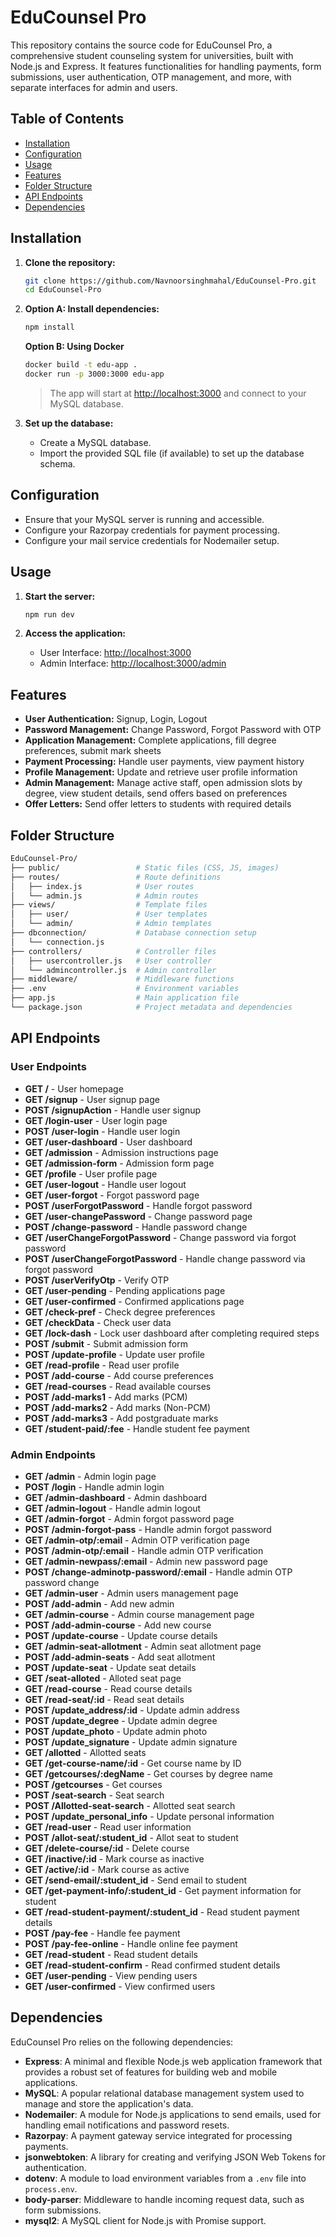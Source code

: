 # EduCounsel Pro

This repository contains the source code for EduCounsel Pro, a comprehensive student counseling system for universities, built with Node.js and Express. It features functionalities for handling payments, form submissions, user authentication, OTP management, and more, with separate interfaces for admin and users.

## Table of Contents

- [Installation](#installation)
- [Configuration](#configuration)
- [Usage](#usage)
- [Features](#features)
- [Folder Structure](#folder-structure)
- [API Endpoints](#api-endpoints)
- [Dependencies](#dependencies)

## Installation

1. **Clone the repository:**
    ```sh
    git clone https://github.com/Navnoorsinghmahal/EduCounsel-Pro.git
    cd EduCounsel-Pro
    ```

2. **Option A: Install dependencies:**
    ```sh
    npm install
    ```
    
    **Option B: Using Docker**
    ```sh
    docker build -t edu-app .
    docker run -p 3000:3000 edu-app
    ```
    
    > The app will start at [http://localhost:3000](http://localhost:3000) and connect to your MySQL database.

3. **Set up the database:**
    - Create a MySQL database.
    - Import the provided SQL file (if available) to set up the database schema.

## Configuration

- Ensure that your MySQL server is running and accessible.
- Configure your Razorpay credentials for payment processing.
- Configure your mail service credentials for Nodemailer setup.

## Usage

1. **Start the server:**
    ```sh
    npm run dev
    ```

2. **Access the application:**
    - User Interface: [http://localhost:3000](http://localhost:3000)
    - Admin Interface: [http://localhost:3000/admin](http://localhost:3000/admin)

## Features

- **User Authentication:** Signup, Login, Logout
- **Password Management:** Change Password, Forgot Password with OTP
- **Application Management:** Complete applications, fill degree preferences, submit mark sheets
- **Payment Processing:** Handle user payments, view payment history
- **Profile Management:** Update and retrieve user profile information
- **Admin Management:** Manage active staff, open admission slots by degree, view student details, send offers based on preferences
- **Offer Letters:** Send offer letters to students with required details

## Folder Structure

```bash
EduCounsel-Pro/
├── public/                 # Static files (CSS, JS, images)
├── routes/                 # Route definitions
│   ├── index.js            # User routes
│   └── admin.js            # Admin routes
├── views/                  # Template files
│   ├── user/               # User templates
│   └── admin/              # Admin templates
├── dbconnection/           # Database connection setup
│   └── connection.js
├── controllers/            # Controller files
│   ├── usercontroller.js   # User controller
│   └── admincontroller.js  # Admin controller
├── middleware/             # Middleware functions
├── .env                    # Environment variables
├── app.js                  # Main application file
└── package.json            # Project metadata and dependencies
```
## API Endpoints

### User Endpoints

- **GET /** - User homepage
- **GET /signup** - User signup page
- **POST /signupAction** - Handle user signup
- **GET /login-user** - User login page
- **POST /user-login** - Handle user login
- **GET /user-dashboard** - User dashboard
- **GET /admission** - Admission instructions page
- **GET /admission-form** - Admission form page
- **GET /profile** - User profile page
- **GET /user-logout** - Handle user logout
- **GET /user-forgot** - Forgot password page
- **POST /userForgotPassword** - Handle forgot password
- **GET /user-changePassword** - Change password page
- **POST /change-password** - Handle password change
- **GET /userChangeForgotPassword** - Change password via forgot password
- **POST /userChangeForgotPassword** - Handle change password via forgot password
- **POST /userVerifyOtp** - Verify OTP
- **GET /user-pending** - Pending applications page
- **GET /user-confirmed** - Confirmed applications page
- **GET /check-pref** - Check degree preferences
- **GET /checkData** - Check user data
- **GET /lock-dash** - Lock user dashboard after completing required steps
- **POST /submit** - Submit admission form
- **POST /update-profile** - Update user profile
- **GET /read-profile** - Read user profile
- **POST /add-course** - Add course preferences
- **GET /read-courses** - Read available courses
- **POST /add-marks1** - Add marks (PCM)
- **POST /add-marks2** - Add marks (Non-PCM)
- **POST /add-marks3** - Add postgraduate marks
- **GET /student-paid/:fee** - Handle student fee payment

### Admin Endpoints

- **GET /admin** - Admin login page
- **POST /login** - Handle admin login
- **GET /admin-dashboard** - Admin dashboard
- **GET /admin-logout** - Handle admin logout
- **GET /admin-forgot** - Admin forgot password page
- **POST /admin-forgot-pass** - Handle admin forgot password
- **GET /admin-otp/:email** - Admin OTP verification page
- **POST /admin-otp/:email** - Handle admin OTP verification
- **GET /admin-newpass/:email** - Admin new password page
- **POST /change-adminotp-password/:email** - Handle admin OTP password change
- **GET /admin-user** - Admin users management page
- **POST /add-admin** - Add new admin
- **GET /admin-course** - Admin course management page
- **POST /add-admin-course** - Add new course
- **POST /update-course** - Update course details
- **GET /admin-seat-allotment** - Admin seat allotment page
- **POST /add-admin-seats** - Add seat allotment
- **POST /update-seat** - Update seat details
- **GET /seat-alloted** - Alloted seat page
- **GET /read-course** - Read course details
- **GET /read-seat/:id** - Read seat details
- **POST /update_address/:id** - Update admin address
- **POST /update_degree** - Update admin degree
- **POST /update_photo** - Update admin photo
- **POST /update_signature** - Update admin signature
- **GET /allotted** - Allotted seats
- **GET /get-course-name/:id** - Get course name by ID
- **GET /getcourses/:degName** - Get courses by degree name
- **POST /getcourses** - Get courses
- **POST /seat-search** - Seat search
- **POST /Allotted-seat-search** - Allotted seat search
- **POST /update_personal_info** - Update personal information
- **GET /read-user** - Read user information
- **POST /allot-seat/:student_id** - Allot seat to student
- **GET /delete-course/:id** - Delete course
- **GET /inactive/:id** - Mark course as inactive
- **GET /active/:id** - Mark course as active
- **GET /send-email/:student_id** - Send email to student
- **GET /get-payment-info/:student_id** - Get payment information for student
- **GET /read-student-payment/:student_id** - Read student payment details
- **POST /pay-fee** - Handle fee payment
- **POST /pay-fee-online** - Handle online fee payment
- **GET /read-student** - Read student details
- **GET /read-student-confirm** - Read confirmed student details
- **GET /user-pending** - View pending users
- **GET /user-confirmed** - View confirmed users

## Dependencies

EduCounsel Pro relies on the following dependencies:

- **Express**: A minimal and flexible Node.js web application framework that provides a robust set of features for building web and mobile applications.
- **MySQL**: A popular relational database management system used to manage and store the application's data.
- **Nodemailer**: A module for Node.js applications to send emails, used for handling email notifications and password resets.
- **Razorpay**: A payment gateway service integrated for processing payments.
- **jsonwebtoken**: A library for creating and verifying JSON Web Tokens for authentication.
- **dotenv**: A module to load environment variables from a `.env` file into `process.env`.
- **body-parser**: Middleware to handle incoming request data, such as form submissions.
- **mysql2**: A MySQL client for Node.js with Promise support.

